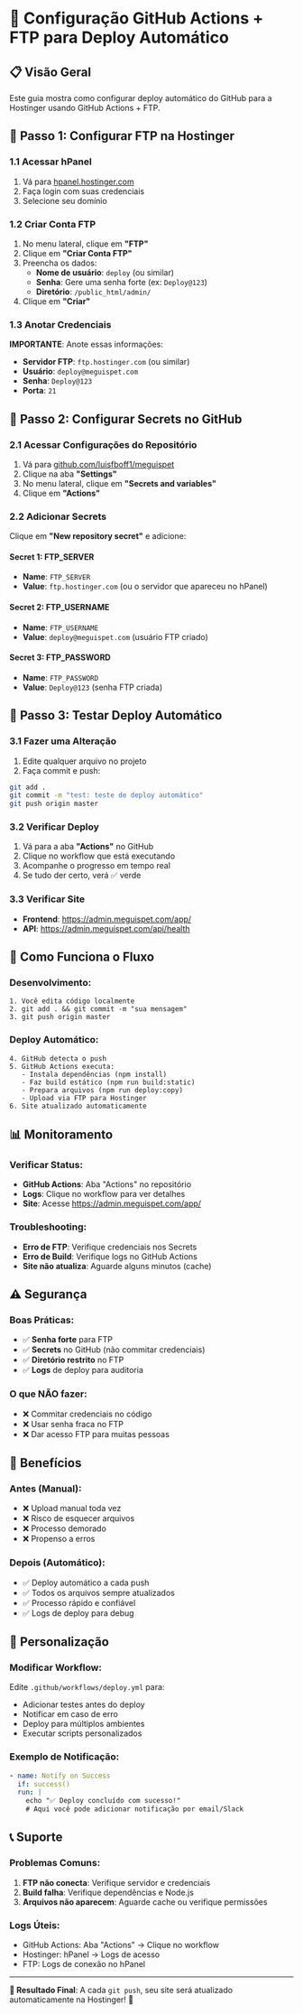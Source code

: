 # 🚀 Configuração GitHub Actions + FTP para Deploy Automático

## 📋 Visão Geral

Este guia mostra como configurar deploy automático do GitHub para a Hostinger usando GitHub Actions + FTP.

## 🔌 Passo 1: Configurar FTP na Hostinger

### 1.1 Acessar hPanel
1. Vá para [hpanel.hostinger.com](https://hpanel.hostinger.com)
2. Faça login com suas credenciais
3. Selecione seu domínio

### 1.2 Criar Conta FTP
1. No menu lateral, clique em **"FTP"**
2. Clique em **"Criar Conta FTP"**
3. Preencha os dados:
   - **Nome de usuário**: `deploy` (ou similar)
   - **Senha**: Gere uma senha forte (ex: `Deploy@123`)
   - **Diretório**: `/public_html/admin/`
4. Clique em **"Criar"**

### 1.3 Anotar Credenciais
**IMPORTANTE**: Anote essas informações:
- **Servidor FTP**: `ftp.hostinger.com` (ou similar)
- **Usuário**: `deploy@meguispet.com`
- **Senha**: `Deploy@123`
- **Porta**: `21`

## 🔐 Passo 2: Configurar Secrets no GitHub

### 2.1 Acessar Configurações do Repositório
1. Vá para [github.com/luisfboff1/meguispet](https://github.com/luisfboff1/meguispet)
2. Clique na aba **"Settings"**
3. No menu lateral, clique em **"Secrets and variables"**
4. Clique em **"Actions"**

### 2.2 Adicionar Secrets
Clique em **"New repository secret"** e adicione:

#### Secret 1: FTP_SERVER
- **Name**: `FTP_SERVER`
- **Value**: `ftp.hostinger.com` (ou o servidor que apareceu no hPanel)

#### Secret 2: FTP_USERNAME
- **Name**: `FTP_USERNAME`
- **Value**: `deploy@meguispet.com` (usuário FTP criado)

#### Secret 3: FTP_PASSWORD
- **Name**: `FTP_PASSWORD`
- **Value**: `Deploy@123` (senha FTP criada)

## 🎯 Passo 3: Testar Deploy Automático

### 3.1 Fazer uma Alteração
1. Edite qualquer arquivo no projeto
2. Faça commit e push:
```bash
git add .
git commit -m "test: teste de deploy automático"
git push origin master
```

### 3.2 Verificar Deploy
1. Vá para a aba **"Actions"** no GitHub
2. Clique no workflow que está executando
3. Acompanhe o progresso em tempo real
4. Se tudo der certo, verá ✅ verde

### 3.3 Verificar Site
- **Frontend**: https://admin.meguispet.com/app/
- **API**: https://admin.meguispet.com/api/health

## 🔄 Como Funciona o Fluxo

### Desenvolvimento:
```
1. Você edita código localmente
2. git add . && git commit -m "sua mensagem"
3. git push origin master
```

### Deploy Automático:
```
4. GitHub detecta o push
5. GitHub Actions executa:
   - Instala dependências (npm install)
   - Faz build estático (npm run build:static)
   - Prepara arquivos (npm run deploy:copy)
   - Upload via FTP para Hostinger
6. Site atualizado automaticamente
```

## 📊 Monitoramento

### Verificar Status:
- **GitHub Actions**: Aba "Actions" no repositório
- **Logs**: Clique no workflow para ver detalhes
- **Site**: Acesse https://admin.meguispet.com/app/

### Troubleshooting:
- **Erro de FTP**: Verifique credenciais nos Secrets
- **Erro de Build**: Verifique logs no GitHub Actions
- **Site não atualiza**: Aguarde alguns minutos (cache)

## ⚠️ Segurança

### Boas Práticas:
- ✅ **Senha forte** para FTP
- ✅ **Secrets** no GitHub (não commitar credenciais)
- ✅ **Diretório restrito** no FTP
- ✅ **Logs** de deploy para auditoria

### O que NÃO fazer:
- ❌ Commitar credenciais no código
- ❌ Usar senha fraca no FTP
- ❌ Dar acesso FTP para muitas pessoas

## 🎉 Benefícios

### Antes (Manual):
- ❌ Upload manual toda vez
- ❌ Risco de esquecer arquivos
- ❌ Processo demorado
- ❌ Propenso a erros

### Depois (Automático):
- ✅ Deploy automático a cada push
- ✅ Todos os arquivos sempre atualizados
- ✅ Processo rápido e confiável
- ✅ Logs de deploy para debug

## 🔧 Personalização

### Modificar Workflow:
Edite `.github/workflows/deploy.yml` para:
- Adicionar testes antes do deploy
- Notificar em caso de erro
- Deploy para múltiplos ambientes
- Executar scripts personalizados

### Exemplo de Notificação:
```yaml
- name: Notify on Success
  if: success()
  run: |
    echo "✅ Deploy concluído com sucesso!"
    # Aqui você pode adicionar notificação por email/Slack
```

## 📞 Suporte

### Problemas Comuns:
1. **FTP não conecta**: Verifique servidor e credenciais
2. **Build falha**: Verifique dependências e Node.js
3. **Arquivos não aparecem**: Aguarde cache ou verifique permissões

### Logs Úteis:
- GitHub Actions: Aba "Actions" → Clique no workflow
- Hostinger: hPanel → Logs de acesso
- FTP: Logs de conexão no hPanel

---

**🎯 Resultado Final**: A cada `git push`, seu site será atualizado automaticamente na Hostinger! 🚀
